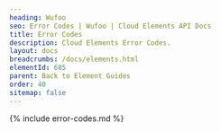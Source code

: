 ```yaml
---
heading: Wufoo
seo: Error Codes | Wufoo | Cloud Elements API Docs
title: Error Codes
description: Cloud Elements Error Codes.
layout: docs
breadcrumbs: /docs/elements.html
elementId: 685
parent: Back to Element Guides
order: 40
sitemap: false
---
```


{% include error-codes.md %}
